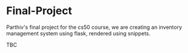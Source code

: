# Final-Project
Parthiv's final project for the cs50 course, we are creating an inventory management system using flask, rendered using snippets. 


TBC

